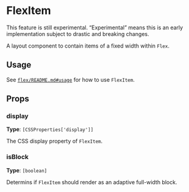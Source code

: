 # FlexItem

<div class="callout callout-alert">
This feature is still experimental. “Experimental” means this is an early implementation subject to drastic and breaking changes.
</div>

A layout component to contain items of a fixed width within `Flex`.

## Usage

See [`flex/README.md#usage`](/packages/components/src/flex/flex/README.md#usage) for how to use `FlexItem`.

## Props

### display

**Type**: `[CSSProperties['display']]`

The CSS display property of `FlexItem`.

### isBlock

**Type**: `[boolean]`

Determins if `FlexItem` should render as an adaptive full-width block.
